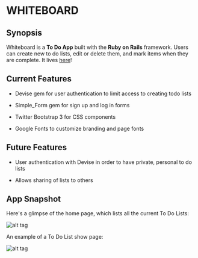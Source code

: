 # WHITEBOARD

## Synopsis

Whiteboard is a **To Do App** built with the **Ruby on Rails** framework. Users can create new to do lists, edit or delete them, and mark items when they are complete. It lives [here](http://whiteboard-rosie-highsmith.herokuapp.com/)!

## Current Features

- Devise gem for user authentication to limit access to creating todo lists

- Simple_Form gem for sign up and log in forms

- Twitter Bootstrap 3 for CSS components

- Google Fonts to customize branding and page fonts

## Future Features

- User authentication with Devise in order to have private, personal to do lists

- Allows sharing of lists to others

## App Snapshot

Here's a glimpse of the home page, which lists all the current To Do Lists:

![alt tag](http://i.imgur.com/cKyYhNR.png)

An example of a To Do List show page:

![alt tag](http://i.imgur.com/npyVRSl.png)